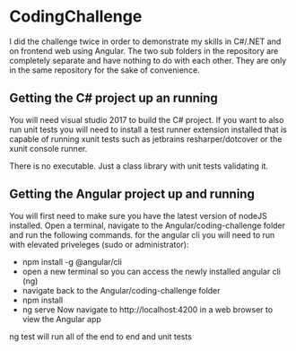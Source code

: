 # CodingChallenge
I did the challenge twice in order to demonstrate my skills in C#/.NET and on frontend web using Angular.
The two sub folders in the repository are completely separate and have nothing to do with each other. They
are only in the same repository for the sake of convenience.

## Getting the C# project up an running
You will need visual studio 2017 to build the C# project.
If you want to also run unit tests you will need to install a test runner extension installed that is
capable of running xunit tests such as jetbrains resharper/dotcover or the xunit console runner.

There is no executable. Just a class library with unit tests validating it.

## Getting the Angular project up and running
You will first need to make sure you have the latest version of nodeJS installed.
Open a terminal, navigate to the Angular/coding-challenge folder and run the following commands.
for the angular cli you will need to run with elevated priveleges (sudo or administrator):
* npm install -g @angular/cli
* open a new terminal so you can access the newly installed angular cli (ng)
* navigate back to the Angular/coding-challenge folder
* npm install
* ng serve
Now navigate to http://localhost:4200 in a web browser to view the Angular app

ng test will run all of the end to end and unit tests